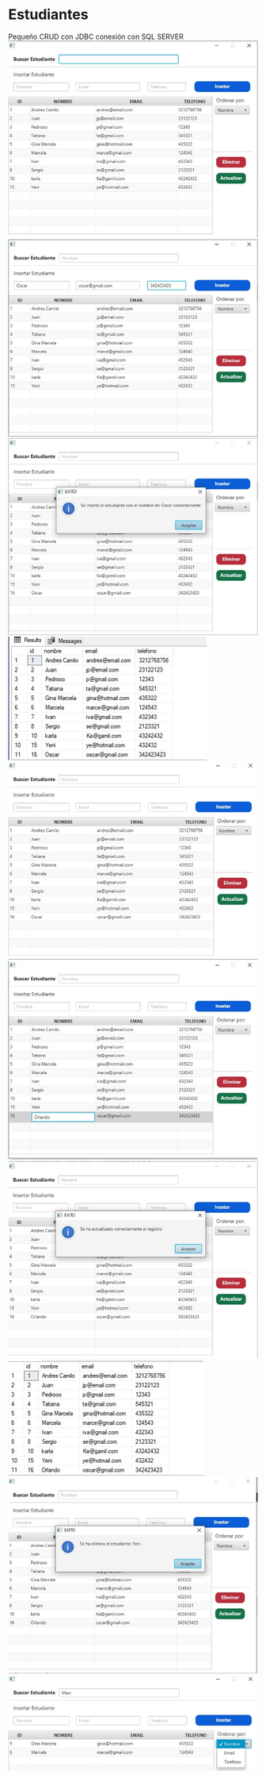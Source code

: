 # Estudiantes
Pequeño CRUD con JDBC conexión con SQL SERVER
<img src="imagenesPrueba/1.jpg" alt="img1">
<img src="imagenesPrueba/2.jpg" alt="img1">
<img src="imagenesPrueba/3.jpg" alt="img1">
<img src="imagenesPrueba/4.jpg" alt="img1">
<img src="imagenesPrueba/5.jpg" alt="img1">
<img src="imagenesPrueba/6.jpg" alt="img1">
<img src="imagenesPrueba/7.jpg" alt="img1">
<img src="imagenesPrueba/8.jpg" alt="img1">
<img src="imagenesPrueba/9.jpg" alt="img1">
<img src="imagenesPrueba/10.jpg" alt="img1">
